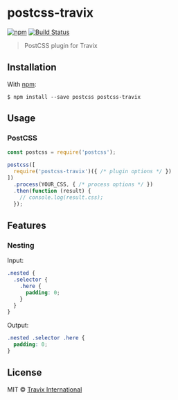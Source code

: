 # postcss-travix

[![npm](https://img.shields.io/npm/v/postcss-travix.svg)](https://www.npmjs.com/package/postcss-travix) [![Build Status](https://img.shields.io/travis/Travix-International/postcss-travix/master.svg)](http://travis-ci.org/Travix-International/postcss-travix)

> PostCSS plugin for Travix

## Installation

With [npm](https://npmjs.com):

```
$ npm install --save postcss postcss-travix
```

## Usage

### PostCSS

```js
const postcss = require('postcss');

postcss([
  require('postcss-travix')({ /* plugin options */ })
])
  .process(YOUR_CSS, { /* process options */ })
  .then(function (result) {
    // console.log(result.css);
  });
```

## Features

### Nesting

Input:

```css
.nested {
  .selector {
    .here {
      padding: 0;
    }
  }
}
```

Output:

```css
.nested .selector .here {
  padding: 0;
}
```

## License

MIT © [Travix International](http://travix.com)
